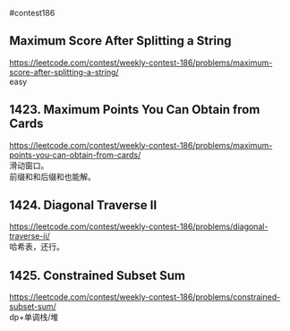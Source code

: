 #contest186
## Maximum Score After Splitting a String 
https://leetcode.com/contest/weekly-contest-186/problems/maximum-score-after-splitting-a-string/    
easy
## 1423. Maximum Points You Can Obtain from Cards  
https://leetcode.com/contest/weekly-contest-186/problems/maximum-points-you-can-obtain-from-cards/  
滑动窗口。    
前缀和和后缀和也能解。  
## 1424. Diagonal Traverse II  
https://leetcode.com/contest/weekly-contest-186/problems/diagonal-traverse-ii/    
哈希表，还行。
## 1425. Constrained Subset Sum  
https://leetcode.com/contest/weekly-contest-186/problems/constrained-subset-sum/  
dp+单调栈/堆
